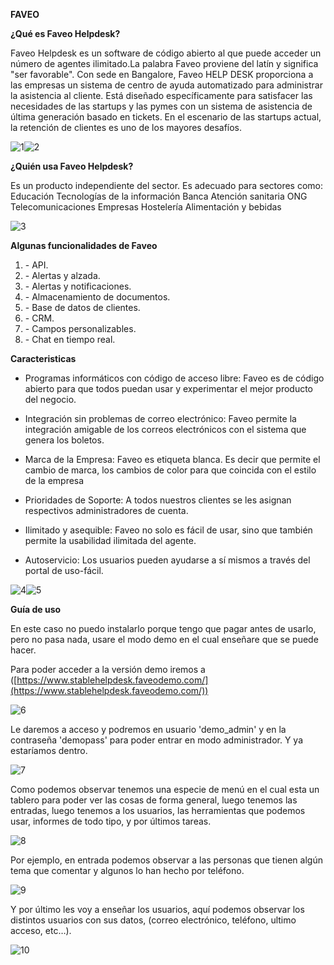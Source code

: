  **FAVEO**

 

**¿Qué es Faveo Helpdesk?**

 

Faveo Helpdesk es un software de código abierto al que puede acceder un número de agentes ilimitado.La palabra Faveo proviene del latín y significa &quot;ser favorable&quot;. Con sede en Bangalore, Faveo HELP DESK proporciona a las empresas un sistema de centro de ayuda automatizado para administrar la asistencia al cliente. Está diseñado específicamente para satisfacer las necesidades de las startups y las pymes con un sistema de asistencia de última generación basado en tickets. En el escenario de las startups actual, la retención de clientes es uno de los mayores desafíos.

 ![1](1.png)![2](2.png)



**¿Quién usa Faveo Helpdesk?**

 

Es un producto independiente del sector. Es adecuado para sectores como: Educación Tecnologías de la información Banca Atención sanitaria ONG Telecomunicaciones Empresas Hostelería Alimentación y bebidas

 

![3](3.png)

 

**Algunas funcionalidades de Faveo**

 

1. \- API.
2. \- Alertas y alzada.
3. \- Alertas y notificaciones.
4. \- Almacenamiento de documentos.
5. \- Base de datos de clientes.
6. \- CRM.
7. \- Campos personalizables.
8. \- Chat en tiempo real.

 

**Caracteristicas**

 

- Programas informáticos con código de acceso libre: Faveo es de código abierto para que todos puedan usar y experimentar el mejor producto del negocio.

  

- Integración sin problemas de correo electrónico: Faveo permite la integración amigable de los correos electrónicos con el sistema que genera los boletos.

   

- Marca de la Empresa: Faveo es etiqueta blanca. Es decir que permite el cambio de marca, los cambios de color para que coincida con el estilo de la empresa

  

- Prioridades de Soporte: A todos nuestros clientes se les asignan respectivos administradores de cuenta.

  

- Ilimitado y asequible: Faveo no solo es fácil de usar, sino que también permite la usabilidad ilimitada del agente.

   

- Autoservicio: Los usuarios pueden ayudarse a sí mismos a través del portal de uso-fácil.

  

![4](4.png)![5](5.png)

**Guía de uso**

 

En este caso no puedo instalarlo porque tengo que pagar antes de usarlo, pero no pasa nada, usare el modo demo en el cual enseñare que se puede hacer.

 

Para poder acceder a la versión demo iremos a ([https://www.stablehelpdesk.faveodemo.com/](https://www.stablehelpdesk.faveodemo.com/))

 

![6](6.png)

 

Le daremos a acceso y podremos en usuario &#39;demo\_admin&#39; y en la contraseña &#39;demopass&#39; para poder entrar en modo administrador. Y ya estaríamos dentro.

 

![7](7.png)

 

Como podemos observar tenemos una especie de menú en el cual esta un tablero para poder ver las cosas de forma general, luego tenemos las entradas, luego tenemos a los usuarios, las herramientas que podemos usar, informes de todo tipo, y por últimos tareas.

 

![8](8.png)

 

Por ejemplo, en entrada podemos observar a las personas que tienen algún tema que comentar y algunos lo han hecho por teléfono.

 

![9](9.png)

 

Y por último les voy a enseñar los usuarios, aquí podemos observar los distintos usuarios con sus datos, (correo electrónico, teléfono, ultimo acceso, etc…).

 

![10](10.png)

 